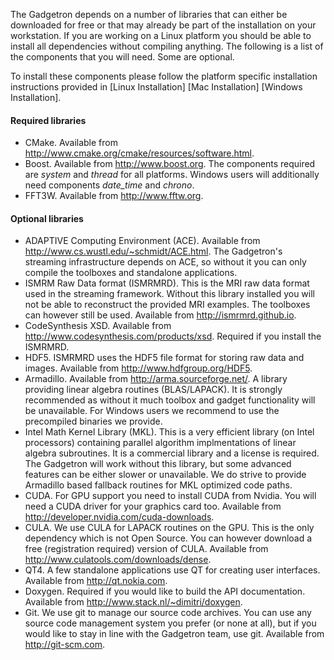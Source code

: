 The Gadgetron depends on a number of libraries that can either be downloaded for free or that may already be part of the installation on your workstation. If you are working on a Linux platform you should be able to install all dependencies without compiling anything. The following is a list of the components that you will need. Some are optional.

To install these components please follow the platform specific installation instructions provided in [Linux Installation] [Mac Installation] [Windows Installation].

#### Required libraries

* CMake. Available from <http://www.cmake.org/cmake/resources/software.html>.
* Boost. Available from <http://www.boost.org>. The components required are _system_ and _thread_ for all platforms. Windows users will additionally need components _date_time_ and _chrono_.
* FFT3W. Available from <http://www.fftw.org>.

#### Optional libraries

* ADAPTIVE Computing Environment (ACE). Available from <http://www.cs.wustl.edu/~schmidt/ACE.html>. The Gadgetron's streaming infrastructure depends on ACE, so without it you can only compile the toolboxes and standalone applications.
* ISMRM Raw Data format (ISMRMRD). This is the MRI raw data format used in the streaming framework. Without this library installed you will not be able to reconstruct the provided MRI examples. The toolboxes can however still be used. Available from <http://ismrmrd.github.io>.
* CodeSynthesis XSD. Available from <http://www.codesynthesis.com/products/xsd>. Required if you install the ISMRMRD.
* HDF5. ISMRMRD uses the HDF5 file format for storing raw data and images. Available from <http://www.hdfgroup.org/HDF5>.
* Armadillo. Available from <http://arma.sourceforge.net/>. A library providing linear algebra routines (BLAS/LAPACK). It is strongly recommended as without it much toolbox and gadget functionality will be unavailable. For Windows users we recommend to use the precompiled binaries we provide.
* Intel Math Kernel Library (MKL). This is a very efficient library (on Intel processors) containing parallel algorithm implmentations of linear algebra subroutines. It is a commercial library and a license is required. The Gadgetron will work without this library, but some advanced features can be either slower or unavailable. We do strive to provide Armadillo based fallback routines for MKL optimized code paths.
* CUDA. For GPU support you need to install CUDA from Nvidia. You will need a CUDA driver for your graphics card too. Available from <http://developer.nvidia.com/cuda-downloads>.
* CULA. We use CULA for LAPACK routines on the GPU. This is the only dependency which is not Open Source. You can however download a free (registration required) version of CULA. Available from <http://www.culatools.com/downloads/dense>.
* QT4. A few standalone applications use QT for creating user interfaces. Available from <http://qt.nokia.com>.
* Doxygen. Required if you would like to build the API documentation. Available from <http://www.stack.nl/~dimitri/doxygen>.
* Git. We use git to manage our source code archives. You can use any source code management system you prefer (or none at all), but if you would like to stay in line with the Gadgetron team, use git. Available from <http://git-scm.com>.
